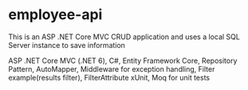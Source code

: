 # employee-api
This is an ASP .NET Core MVC CRUD application and uses a local SQL Server instance to save information

ASP .NET Core MVC (.NET 6),
C#,
Entity Framework Core,
Repository Pattern,
AutoMapper,
Middleware for exception handling,
Filter example(results filter), FilterAttribute
xUnit, Moq for unit tests

